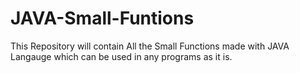 # JAVA-Small-Funtions
This Repository will contain All the Small Functions made with JAVA Langauge which can be used in any programs as it is.
